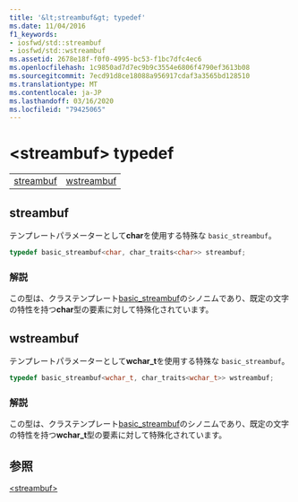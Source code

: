 ```yaml
---
title: '&lt;streambuf&gt; typedef'
ms.date: 11/04/2016
f1_keywords:
- iosfwd/std::streambuf
- iosfwd/std::wstreambuf
ms.assetid: 2678e18f-f0f0-4995-bc53-f1bc7dfc4ec6
ms.openlocfilehash: 1c9850ad7d7ec9b9c3554e6806f4790ef3613b08
ms.sourcegitcommit: 7ecd91d8ce18088a956917cdaf3a3565bd128510
ms.translationtype: MT
ms.contentlocale: ja-JP
ms.lasthandoff: 03/16/2020
ms.locfileid: "79425065"
---
```

# <a name="ltstreambufgt-typedefs"></a>&lt;streambuf&gt; typedef

|||
|-|-|
|[streambuf](#streambuf)|[wstreambuf](#wstreambuf)|

## <a name="streambuf"></a>  streambuf

テンプレートパラメーターとして**char**を使用する特殊な `basic_streambuf`。

```cpp
typedef basic_streambuf<char, char_traits<char>> streambuf;
```

### <a name="remarks"></a>解説

この型は、クラステンプレート[basic_streambuf](../standard-library/basic-streambuf-class.md)のシノニムであり、既定の文字の特性を持つ**char**型の要素に対して特殊化されています。

## <a name="wstreambuf"></a>  wstreambuf

テンプレートパラメーターとして**wchar_t**を使用する特殊な `basic_streambuf`。

```cpp
typedef basic_streambuf<wchar_t, char_traits<wchar_t>> wstreambuf;
```

### <a name="remarks"></a>解説

この型は、クラステンプレート[basic_streambuf](../standard-library/basic-streambuf-class.md)のシノニムであり、既定の文字の特性を持つ**wchar_t**型の要素に対して特殊化されています。

## <a name="see-also"></a>参照

[\<streambuf>](../standard-library/streambuf.md)
